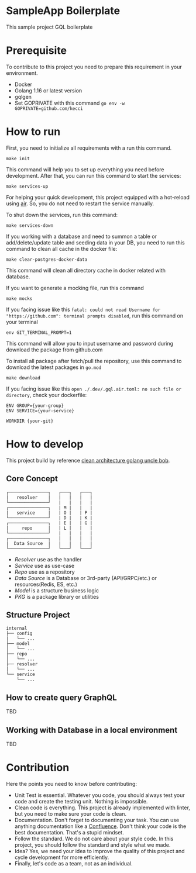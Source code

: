 # SampleApp Boilerplate

This sample project GQL boilerplate
# Prerequisite
To contribute to this project you need to prepare this requirement in your environment.

* Docker
* Golang 1.16 or latest version
* gqlgen
* Set GOPRIVATE with this command `go env -w GOPRIVATE=github.com/kecci`

# How to run
First, you need to initialize all requirements with a run this command.
```
make init
```
This command will help you to set up everything you need before development. After that, you can run this command to start the services:

```
make services-up
```

For helping your quick development, this project equipped with a hot-reload using [air](https://github.com/cosmtrek/air). So, you do not need to restart the service manually.

To shut down the services, run this command:
```
make services-down
```

If you working with a database and need to summon a table or add/delete/update table and seeding data in your DB, you need to run this command to clean all cache in the docker file:
```
make clear-postgres-docker-data
```
This command will clean all directory cache in docker related with database.

If you want to generate a mocking file, run this command
```
make mocks
```

If you facing issue like this `fatal: could not read Username for "https://github.com": terminal prompts disabled`, run this command on your terminal
```
env GIT_TERMINAL_PROMPT=1
```
This command will allow you to input username and password during download the package from github.com

To install all package after fetch/pull the repository, use this command to download the latest packages in `go.mod`
```
make download
```

If you facing issue like this `open ./.dev/.gql.air.toml: no such file or directory`, check your dockerfile:
```
ENV GROUP={your-group}
ENV SERVICE={your-service}

WORKDIR {your-git}
```

# How to develop
This project build by reference [clean architecture golang uncle bob](https://blog.cleancoder.com/uncle-bob/2012/08/13/the-clean-architecture.html). 

## Core Concept
```
┌───────────────┐   ┌───┐   ┌───┐
|   resolver    |   |   |   |   |
└───────────────┘   |   |   |   |
┌───────────────┐   | M |   |   |
|   service     |   | O |   | P |
└───────────────┘   | D |   | K |
┌───────────────┐   | E |   | G |
|     repo      |   | L |   |   |
└───────────────┘   |   |   |   |
┌───────────────┐   |   |   |   |
|  Data Source  |   |   |   |   |
└───────────────┘   └───┘   └───┘
```
- *Resolver* use as the handler
- *Service* use as use-case
- *Repo* use as a repository
- *Data Source* is a Database or 3rd-party (API/GRPC/etc.) or resources(Redis, ES, etc.)
- *Model* is a structure business logic
- *PKG* is a package library or utilities

## Structure Project
```
internal
├── config
|   └── ...
├── model
│   └── ...
├── repo
│   └── ...
├── resolver
|   └── ...
└── service
    └── ...
```
## How to create query GraphQL
TBD

## Working with Database in a local environment
TBD


# Contribution
Here the points you need to know before contributing:

* Unit Test is essential. Whatever you code, you should always test your code and create the testing unit. Nothing is impossible.
* Clean code is everything. This project is already implemented with linter, but you need to make sure your code is clean.
* Documentation. Don't forget to documenting your task. You can use anything documentation like a [Confluence](https://jamtangan.atlassian.net/wiki/spaces/EN/overview). Don't think your code is the best documentation. That's a stupid mindset.
* Follow the standard. We do not care about your style code. In this project, you should follow the standard and style what we made.
* Idea? Yes, we need your idea to improve the quality of this project and cycle development for more efficiently.
* Finally, let's code as a team, not as an individual.